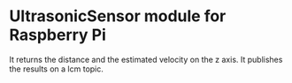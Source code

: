# UltrasonicSensor module for Raspberry Pi

It returns the distance and the estimated velocity on the z axis.
It publishes the results on a lcm topic.
